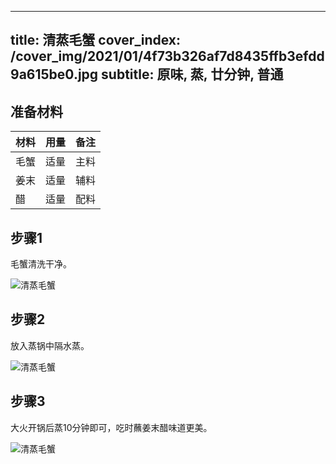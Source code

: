 
---
title: 清蒸毛蟹
cover_index: /cover_img/2021/01/4f73b326af7d8435ffb3efdd9a615be0.jpg
subtitle: 原味, 蒸, 廿分钟, 普通
---

## 准备材料

| 材料     | 用量 | 备注|
| ------- | ----- | --- |
| 毛蟹 | 适量| 主料 |
| 姜末 | 适量| 辅料 |
| 醋 | 适量| 配料 |

## 步骤1

毛蟹清洗干净。

![清蒸毛蟹](https://i8.meishichina.com/attachment/recipe/201009/201009301721222.jpg?x-oss-process=style/p320) 

## 步骤2

放入蒸锅中隔水蒸。

![清蒸毛蟹](https://i8.meishichina.com/attachment/recipe/201009/201009301721330.jpg?x-oss-process=style/p320) 

## 步骤3

大火开锅后蒸10分钟即可，吃时蘸姜末醋味道更美。

![清蒸毛蟹](https://i8.meishichina.com/attachment/recipe/201009/201009301721443.jpg?x-oss-process=style/p320) 

